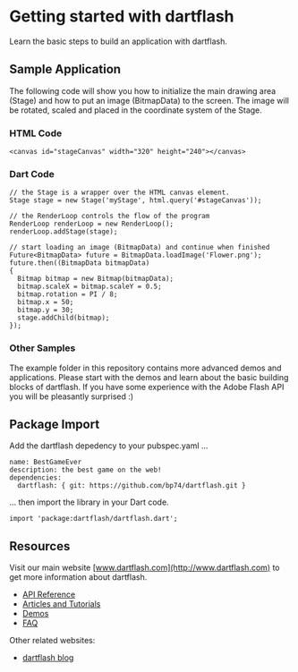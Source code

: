 # Getting started with dartflash

Learn the basic steps to build an application with dartflash.

## Sample Application

The following code will show you how to initialize the main drawing area (Stage) and how to put an image (BitmapData) to the screen. The image will be rotated, scaled and placed in the coordinate system of the Stage.

### HTML Code

    <canvas id="stageCanvas" width="320" height="240"></canvas>

### Dart Code

    // the Stage is a wrapper over the HTML canvas element.
    Stage stage = new Stage('myStage', html.query('#stageCanvas'));

    // the RenderLoop controls the flow of the program
    RenderLoop renderLoop = new RenderLoop();
    renderLoop.addStage(stage);

    // start loading an image (BitmapData) and continue when finished
    Future<BitmapData> future = BitmapData.loadImage('Flower.png');
    future.then((BitmapData bitmapData)
    {
      Bitmap bitmap = new Bitmap(bitmapData);
      bitmap.scaleX = bitmap.scaleY = 0.5;
      bitmap.rotation = PI / 8;
      bitmap.x = 50;
      bitmap.y = 30;
      stage.addChild(bitmap);
    });

### Other Samples

The example folder in this repository contains more advanced demos and applications. Please start with the demos and learn about the basic building blocks of dartflash. If you have some experience with the Adobe Flash API you will be pleasantly surprised :) 

## Package Import

Add the dartflash depedency to your pubspec.yaml ...

    name: BestGameEver
    description: the best game on the web!
    dependencies: 
      dartflash: { git: https://github.com/bp74/dartflash.git }

... then import the library in your Dart code.

    import 'package:dartflash/dartflash.dart';

## Resources

Visit our main website [www.dartflash.com](http://www.dartflash.com) to get more information about dartflash.

* [API Reference](http://www.dartflash.com)
* [Articles and Tutorials](http://www.dartflash.com)
* [Demos](http://www.dartflash.com)
* [FAQ](http://www.dartflash.com)

Other related websites:

* [dartflash blog](http://blog.dartflash.com)
